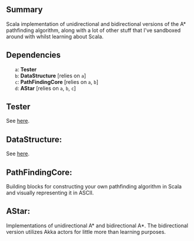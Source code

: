 ## Summary

Scala implementation of unidirectional and bidirectional versions of the A* pathfinding algorithm, along with a lot of other stuff that I've sandboxed around with whilst learning about Scala.

## Dependencies

&nbsp;&nbsp;&nbsp;&nbsp;&nbsp;&nbsp;`a`: **Tester**<br>
&nbsp;&nbsp;&nbsp;&nbsp;&nbsp;&nbsp;`b`: **DataStructure** [relies on `a`]<br>
&nbsp;&nbsp;&nbsp;&nbsp;&nbsp;&nbsp;`c`: **PathFindingCore** [relies on `a`, `b`]<br>
&nbsp;&nbsp;&nbsp;&nbsp;&nbsp;&nbsp;`d`: **AStar** [relies on `a`, `b`, `c`]

## Tester
See [here](https://github.com/TheBizzle/Tester).

## DataStructure:
See [here](https://github.com/TheBizzle/DataStructure).

## PathFindingCore:
Building blocks for constructing your own pathfinding algorithm in Scala and visually representing it in ASCII.

## AStar:
Implementations of unidirectional A* and bidirectional A*.  The bidirectional version utilizes Akka actors for little more than learning purposes.
